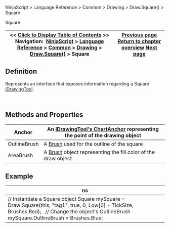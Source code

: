 ﻿


NinjaScript \> Language Reference \> Common \> Drawing \> Draw.Square() \> Square






















Square







| \<\< [Click to Display Table of Contents](square.md) \>\> **Navigation:**     [NinjaScript](ninjascript-1.md) \> [Language Reference](language_reference_wip-1.md) \> [Common](common-1.md) \> [Drawing](drawing-1.md) \> [Draw.Square()](draw_square-1.md) \> Square | [Previous page](draw_square-1.md) [Return to chapter overview](draw_square-1.md) [Next page](draw_text-1.md) |
| --- | --- |











## Definition


Represents an interface that exposes information regarding a Square [IDrawingTool](idrawingtool-1.md).


 


## Methods and Properties




| Anchor | An [IDrawingTool's ChartAnchor](idrawingtool-1.htm#chartanchor) representing the point of the drawing object |
| --- | --- |
| OutlineBrush | A [Brush](http://msdn.microsoft.com/en-us/library/system.windows.media.brush(v=vs.110).aspx) used for the outline of the square |
| AreaBrush | A [Brush](http://msdn.microsoft.com/en-us/library/system.windows.media.brush(v=vs.110).aspx) object representing the fill color of the draw object |



## 


## 


## 


## Example




| ns |
| --- |
| // Instantiate a Square object Square mySquare \= Draw.Square(this, "tag1", true, 0, Low\[0] \- TickSize, Brushes.Red);   // Change the object's OutlineBrush mySquare.OutlineBrush \= Brushes.Blue; |









